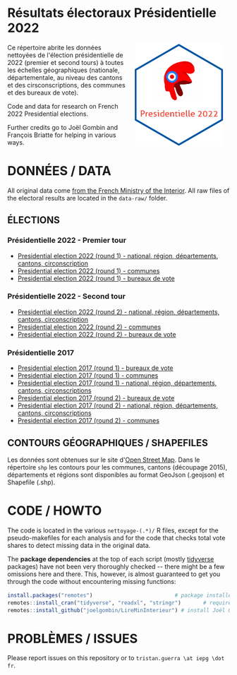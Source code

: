 # Résultats électoraux Présidentielle 2022

<img src="https://github.com/tguerra/presidentielle2022/blob/main/hex.png" alt="The frenchpol hexlogo" align="right" width="200" style="padding: 0 15px; float: right;"/>

Ce répertoire abrite les données nettoyées de l'élection présidentielle de 2022 (premier et second tours) à toutes les échelles géographiques (nationale, départementale, au niveau des cantons et des cirsconscriptions, des communes et des bureaux de vote).

Code and data for research on French 2022 Presidential elections.

Further credits go to Joël Gombin and François Briatte for helping in various ways.

# DONNÉES / DATA

All original data come [from the French Ministry of the Interior](https://www.data.gouv.fr/en/posts/les-donnees-des-elections/). 
All raw files of the electoral results are located in the `data-raw/` folder.

## ÉLECTIONS

### Présidentielle 2022 - Premier tour
- [Presidential election 2022 (round 1) - national, région, départements, cantons, circonscription](https://www.data.gouv.fr/fr/datasets/election-presidentielle-des-10-et-24-avril-2022-resultats-du-1er-tour/)
- [Presidential election 2022 (round 1) - communes](https://www.data.gouv.fr/fr/datasets/election-presidentielle-des-10-et-24-avril-2022-resultats-du-1er-tour/)
- [Presidential election 2022 (round 1) - bureaux de vote](https://www.data.gouv.fr)

### Présidentielle 2022 - Second tour
- [Presidential election 2022 (round 2) - national, région, départements, cantons, circonscription](https://www.data.gouv.fr)
- [Presidential election 2022 (round 2) - communes](https://www.data.gouv.fr)
- [Presidential election 2022 (round 2) - bureaux de vote](https://www.data.gouv.fr)

### Présidentielle 2017 
- [Presidential election 2017 (round 1) - bureaux de vote](https://www.data.gouv.fr/fr/datasets/election-presidentielle-des-23-avril-et-7-mai-2017-resultats-definitifs-du-1er-tour-par-bureaux-de-vote/)
- [Presidential election 2017 (round 1) - communes](https://www.data.gouv.fr/fr/datasets/election-presidentielle-des-23-avril-et-7-mai-2017-resultats-du-1er-tour-1/)
- [Presidential election 2017 (round 1) - national, région, départements, cantons, circonscriptions ](https://www.data.gouv.fr/fr/datasets/election-presidentielle-des-23-avril-et-7-mai-2017-resultats-du-1er-tour/)
- [Presidential election 2017 (round 2) - bureaux de vote](https://www.data.gouv.fr/fr/datasets/election-presidentielle-des-23-avril-et-7-mai-2017-resultats-definitifs-du-2nd-tour-par-bureaux-de-vote/)
- [Presidential election 2017 (round 2) - national, région, départements, cantons, circonscriptions](https://www.data.gouv.fr/fr/datasets/election-presidentielle-des-23-avril-et-7-mai-2017-resultats-du-1er-tour-1/)
- [Presidential election 2017 (round 2) - communes](https://www.data.gouv.fr/fr/datasets/election-presidentielle-des-23-avril-et-7-mai-2017-resultats-du-2eme-tour-2/)

## CONTOURS GÉOGRAPHIQUES / SHAPEFILES

Les données sont obtenues sur le site d'[Open Street Map](https://www.openstreetmap.fr/donnees/).
Dans le répertoire ```shp``` les contours pour les communes, cantons (découpage 2015), départements et régions sont disponibles au format GeoJson (.geojson) et Shapefile (.shp).


# CODE / HOWTO

The code is located in the various `nettoyage-(.*)/` R files, except for the pseudo-makefiles for each analysis and for the code that checks total vote shares to detect missing data in the original data.

The __package dependencies__ at the top of each script (mostly [tidyverse](https://www.tidyverse.org/) packages) have not been very thoroughly checked -- there might be a few omissions here and there. This, however, is almost guaranteed to get you through the code without encountering missing functions:

```r
install.packages("remotes")                          # package installer
remotes::install_cran("tidyverse", "readxl", "stringr")       # required packages available on Cran
remotes::install_github("joelgombin/LireMinInterieur") # install Joël Gombin package to parse Interior Ministry files
```

# PROBLÈMES / ISSUES

Please report issues on this repository or to `tristan.guerra \at iepg \dot fr`.
